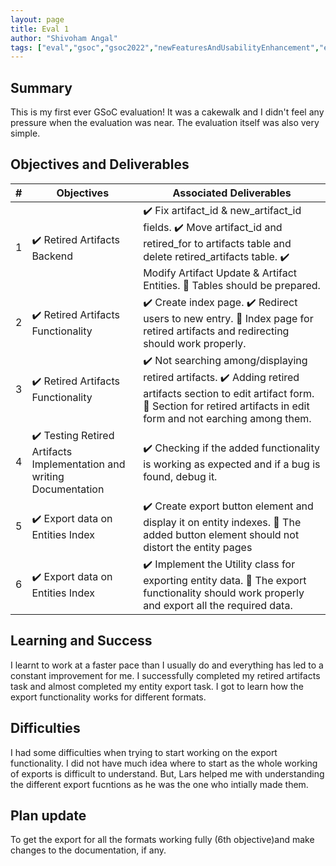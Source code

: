 ```yaml
---
layout: page
title: Eval 1
author: "Shivoham Angal"
tags: ["eval","gsoc","gsoc2022","newFeaturesAndUsabilityEnhancement","eval#1"]
---
```


## Summary
This is my first ever GSoC evaluation! It was a cakewalk and I didn't feel any pressure when the evaluation was near. The evaluation itself was also very simple.

## Objectives and Deliverables
| \# | Objectives                    | Associated Deliverables         |
| --- | ----------------------------- | ---------------------------------------------- |
| 1 |:heavy_check_mark: Retired Artifacts Backend  | :heavy_check_mark: Fix artifact_id & new_artifact_id fields. :heavy_check_mark: Move artifact_id and retired_for to artifacts table and delete retired_artifacts table. :heavy_check_mark: Modify Artifact Update & Artifact Entities. :raised_hands: Tables should be prepared. |
| 2 |:heavy_check_mark: Retired Artifacts Functionality | :heavy_check_mark: Create index page. :heavy_check_mark: Redirect users to new entry. :raised_hands: Index page for retired artifacts and redirecting should work properly.|
| 3 | :heavy_check_mark: Retired Artifacts Functionality  | :heavy_check_mark: Not searching among/displaying retired artifacts. :heavy_check_mark: Adding retired artifacts section to edit artifact form. :raised_hands: Section for retired artifacts in edit form and not earching among them.|
| 4 | :heavy_check_mark: Testing Retired Artifacts Implementation and writing Documentation | :heavy_check_mark: Checking if the added functionality is working as expected and if a bug is found, debug it.|
| 5 |:heavy_check_mark: Export data on Entities Index |:heavy_check_mark: Create export button element and display it on entity indexes. :raised_hands: The added button element should not distort the entity pages |
| 6 |:heavy_check_mark: Export data on Entities Index | :heavy_check_mark: Implement the Utility class for exporting entity data. :raised_hands: The export functionality should work properly and export all the required data.|

## Learning and Success
I learnt to work at a faster pace than I usually do and everything has led to a constant improvement for me. I successfully completed my retired artifacts task and almost completed my entity export task. I got to learn how the export functionality works for different formats.

## Difficulties
I had some difficulties when trying to start working on the export functionality. I did not have much idea where to start as the whole working of exports is difficult to understand. But, Lars helped me with understanding the different export fucntions as he was the one who intially made them.

## Plan update
To get the export for all the formats working fully (6th objective)and make changes to the documentation, if any.

